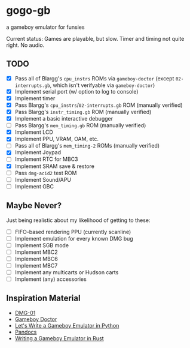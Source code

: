 # gogo-gb
a gameboy emulator for funsies

Current status: Games are playable, but slow. Timer and timing not quite right. No audio.

## TODO

- [X] Pass all of Blargg's `cpu_instrs` ROMs via `gameboy-doctor` (except `02-interrupts.gb`, which isn't verifyable via `gameboy-doctor`)
- [X] Implement serial port (w/ option to log to console)
- [X] Implement timer
- [X] Pass Blargg's `cpu_instrs`/`02-interrupts.gb` ROM (manually verified)
- [X] Pass Blargg's `instr_timing.gb` ROM (manually verified)
- [X] Implement a basic interactive debugger
- [ ] Pass Blargg's `mem_timing.gb` ROM (manually verified)
- [X] Implement LCD
- [X] Implement PPU, VRAM, OAM, etc.
- [ ] Pass all of Blargg's `mem_timing-2` ROMs (manually verified)
- [X] Implement Joypad
- [ ] Implement RTC for MBC3
- [X] Implement SRAM save & restore
- [ ] Pass `dmg-acid2` test ROM
- [ ] Implement Sound/APU
- [ ] Implement GBC

## Maybe Never?

Just being realistic about my likelihood of getting to these:

- [ ] FIFO-based rendering PPU (currently scanline)
- [ ] Implement emulation for every known DMG bug
- [ ] Implement SGB mode
- [ ] Implement MBC2
- [ ] Implement MBC6
- [ ] Implement MBC7
- [ ] Implement any multicarts or Hudson carts
- [ ] Implement (any) accessories

## Inspiration Material

* [DMG-01](https://rylev.github.io/DMG-01/public/book/introduction.html)
* [Gameboy Doctor](https://github.com/robert/gameboy-doctor)
* [Let's Write a Gameboy Emulator in Python](https://www.inspiredpython.com/course/game-boy-emulator/let-s-write-a-game-boy-emulator-in-python)
* [Pandocs](https://gbdev.io/pandocs/About.html)
* [Writing a Gameboy Emulator in Rust](https://yushiomote.org/posts/gameboy-emu)
